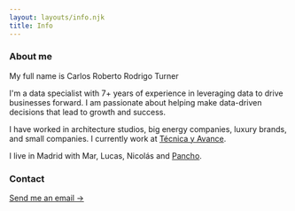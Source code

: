 ```yaml
---
layout: layouts/info.njk
title: Info
---
```


### About me

My full name is Carlos Roberto Rodrigo Turner

I'm a data specialist with 7+ years of experience in leveraging data to drive businesses forward. I am passionate about helping make data-driven decisions that lead to growth and success. 

I have worked in architecture studios, big energy companies, luxury brands, and small companies. I currently work at <a href="http://tecnicayavance.com">Técnica y Avance</a>.

I live in Madrid with Mar, Lucas, Nicolás and <a href="/blog/pancho.md">Pancho</a>.

### Contact

<p id="contact"><a href="mailto:rodrigoturner.carlos@gmail.com">Send me an email -></a></p>

